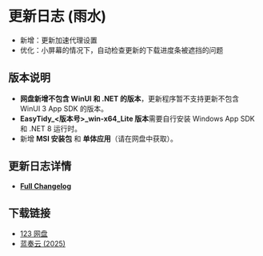 # 更新日志 (雨水)

- 新增：更新加速代理设置
- 优化：小屏幕的情况下，自动检查更新的下载进度条被遮挡的问题

## 版本说明

- **网盘新增不包含 WinUI 和 .NET 的版本**，更新程序暂不支持更新不包含 WinUI 3 App SDK 的版本。
- **EasyTidy_<版本号>_win-x64_Lite 版本**需要自行安装 Windows App SDK 和 .NET 8 运行时。
- 新增 **MSI 安装包** 和 **单体应用**（请在网盘中获取）。

## 更新日志详情

- **[Full Changelog](https://github.com/SaboZhang/EasyTidy/compare/1.2.1.208...1.2.2.212)**

## 下载链接

- [123 网盘](https://www.123684.com/s/hbzgTd-fmmt)
- [蓝奏云 (2025)](https://wwoo.lanzouu.com/b02u2ne0eh)
